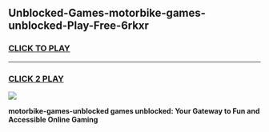 
## Unblocked-Games-motorbike-games-unblocked-Play-Free-6rkxr
<h3>
<a href="https://premium76.site?title=motorbike-games-unblocked&ref=10A">CLICK TO PLAY</a></h3>
<hr>

<h3>
<a href="https://premium76.site?title=motorbike-games-unblocked&ref=10A">CLICK 2 PLAY</a>
  
</h3>

<a href="https://premium76.site?title=motorbike-games-unblocked&ref=10A"><img src="https://clearcache.store/games.png"></a>


**motorbike-games-unblocked games unblocked: Your Gateway to Fun and Accessible Online Gaming**

